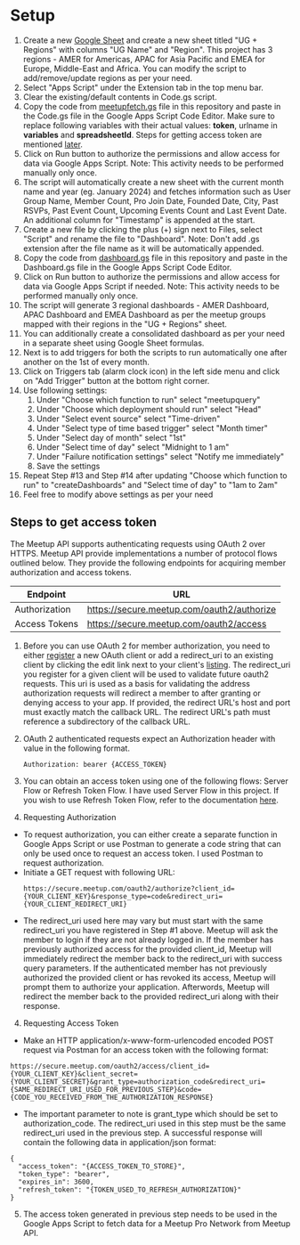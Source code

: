 # Setup

1. Create a new [Google Sheet](https://sheets.google.com/) and create a new sheet titled "UG + Regions" with columns "UG Name" and "Region". This project has 3 regions - AMER for Americas, APAC for Asia Pacific and EMEA for Europe, Middle-East and Africa. You can modify the script to add/remove/update regions as per your need.
2. Select "Apps Script" under the Extension tab in the top menu bar.
3. Clear the existing/default contents in Code.gs script.
4. Copy the code from [meetupfetch.gs](https://github.com/sidagarwal04/meetuppro-appscript-sync/blob/main/meetupfetch.gs) file in this repository and paste in the Code.gs file in the Google Apps Script Code Editor. Make sure to replace following variables with their actual values: **token**, urlname in **variables** and **spreadsheetId**. Steps for getting access token are mentioned [later](url).
5. Click on Run button to authorize the permissions and allow access for data via Google Apps Script. Note: This activity needs to be performed manually only once.
6. The script will automatically create a new sheet with the current month name and year (eg. January 2024) and fetches information such as User Group Name, Member Count, Pro Join Date, Founded Date, City, Past RSVPs, Past Event Count, Upcoming Events Count	and Last Event Date. An additional column for "Timestamp" is appended at the start.
7. Create a new file by clicking the plus (+) sign next to Files, select "Script" and rename the file to "Dashboard". Note: Don't add .gs extension after the file name as it will be automatically appended.
8. Copy the code from [dashboard.gs](https://github.com/sidagarwal04/meetuppro-appscript-sync/blob/main/dashboard.gs) file in this repository and paste in the Dashboard.gs file in the Google Apps Script Code Editor.
9. Click on Run button to authorize the permissions and allow access for data via Google Apps Script if needed. Note: This activity needs to be performed manually only once.
10. The script will generate 3 regional dashboards - AMER Dashboard, APAC Dashboard and EMEA Dashboard as per the meetup groups mapped with their regions in the "UG + Regions" sheet.
11. You can additionally create a consolidated dashboard as per your need in a separate sheet using Google Sheet formulas.
12. Next is to add triggers for both the scripts to run automatically one after another on the 1st of every month.
13. Click on Triggers tab (alarm clock icon) in the left side menu and click on "Add Trigger" button at the bottom right corner.
14. Use following settings:
    1. Under "Choose which function to run" select "meetupquery"
    2. Under "Choose which deployment should run" select "Head"
    3. Under "Select event source" select "Time-driven"
    4. Under "Select type of time based trigger" select "Month timer"
    5. Under "Select day of month" select "1st"
    6. Under "Select time of day" select "Midnight to 1 am"
    7. Under "Failure notification settings" select "Notify me immediately"
    8. Save the settings
15. Repeat Step #13 and Step #14 after updating "Choose which function to run" to "createDashboards" and "Select time of day" to "1am to 2am"
16. Feel free to modify above settings as per your need

## Steps to get access token

The Meetup API supports authenticating requests using OAuth 2 over HTTPS. Meetup API provide implementations a number of protocol flows outlined below. They provide the following endpoints for acquiring member authorization and access tokens.

| Endpoint | URL |
| ------------- | ------------- |
| Authorization	| https://secure.meetup.com/oauth2/authorize |
| Access Tokens	| https://secure.meetup.com/oauth2/access |

1. Before you can use OAuth 2 for member authorization, you need to either [register](https://www.meetup.com/api/oauth/list/) a new OAuth client or add a redirect_uri to an existing client by clicking the edit link next to your client's [listing](https://www.meetup.com/api/oauth/list/). The redirect_uri you register for a given client will be used to validate future oauth2 requests. This uri is used as a basis for validating the address authorization requests will redirect a member to after granting or denying access to your app. If provided, the redirect URL's host and port must exactly match the callback URL. The redirect URL's path must reference a subdirectory of the callback URL.
   
2. OAuth 2 authenticated requests expect an Authorization header with value in the following format.

     `Authorization: bearer {ACCESS_TOKEN}`

3. You can obtain an access token using one of the following flows: Server Flow or Refresh Token Flow. I have used Server Flow in this project. If you wish to use Refresh Token Flow, refer to the documentation [here](https://www.meetup.com/api/authentication/#graphQl-authentication).

4. Requesting Authorization
  - To request authorization, you can either create a separate function in Google Apps Script or use Postman to generate a code string that can only be used once to request an access token. I used Postman to request authorization.
  - Initiate a GET request with following URL:
    ```
    https://secure.meetup.com/oauth2/authorize?client_id={YOUR_CLIENT_KEY}&response_type=code&redirect_uri={YOUR_CLIENT_REDIRECT_URI}
    ```
  - The redirect_uri used here may vary but must start with the same redirect_uri you have registered in Step #1 above. Meetup will ask the member to login if they are not already logged in. If the member has previously authorized access for the provided client_id, Meetup will immediately redirect the member back to the redirect_uri with success query parameters. If the authenticated member has not previously authorized the provided client or has revoked its access, Meetup will prompt them to authorize your application. Afterwords, Meetup will redirect the member back to the provided redirect_uri along with their response.
4. Requesting Access Token
  - Make an HTTP application/x-www-form-urlencoded encoded POST request via Postman for an access token with the following format:
    
```
https://secure.meetup.com/oauth2/access/client_id={YOUR_CLIENT_KEY}&client_secret={YOUR_CLIENT_SECRET}&grant_type=authorization_code&redirect_uri={SAME_REDIRECT_URI_USED_FOR_PREVIOUS_STEP}&code={CODE_YOU_RECEIVED_FROM_THE_AUTHORIZATION_RESPONSE}
```

  - The important parameter to note is grant_type which should be set to authorization_code. The redirect_uri used in this step must be the same redirect_uri used in the previous step. A successful response will contain the following data in application/json format:
```
{
  "access_token": "{ACCESS_TOKEN_TO_STORE}",
  "token_type": "bearer",
  "expires_in": 3600,
  "refresh_token": "{TOKEN_USED_TO_REFRESH_AUTHORIZATION}"
}
```
5. The access token generated in previous step needs to be used in the Google Apps Script to fetch data for a Meetup Pro Network from Meetup API.
